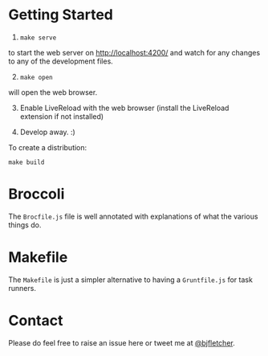 # Getting Started

1. `make serve`

to start the web server on <a href="http://localhost:4200/">http://localhost:4200/</a> and watch for any changes to any of the development files.

2. `make open`

will open the web browser.

3. Enable LiveReload with the web browser (install the LiveReload extension if not installed)

4. Develop away. :)

To create a distribution:

`make build`

# Broccoli

The `Brocfile.js` file is well annotated with explanations of what the various things do.

# Makefile

The `Makefile` is just a simpler alternative to having a `Gruntfile.js` for task runners.

# Contact

Please do feel free to raise an issue here or tweet me at <a href="//twitter.com/bjfletcher">@bjfletcher</a>.